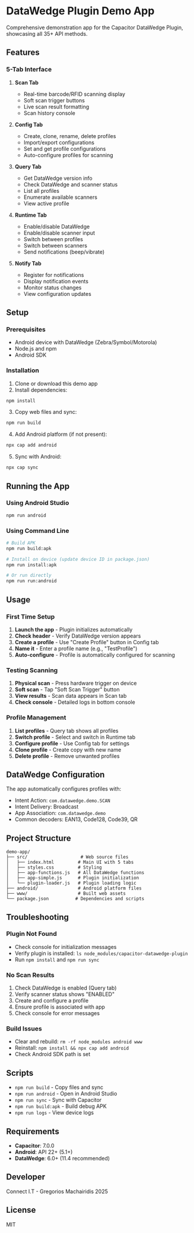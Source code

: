 # DataWedge Plugin Demo App

Comprehensive demonstration app for the Capacitor DataWedge Plugin, showcasing all 35+ API methods.

## Features

### 5-Tab Interface

1. **Scan Tab**
   - Real-time barcode/RFID scanning display
   - Soft scan trigger buttons
   - Live scan result formatting
   - Scan history console

2. **Config Tab**
   - Create, clone, rename, delete profiles
   - Import/export configurations
   - Set and get profile configurations
   - Auto-configure profiles for scanning

3. **Query Tab**
   - Get DataWedge version info
   - Check DataWedge and scanner status
   - List all profiles
   - Enumerate available scanners
   - View active profile

4. **Runtime Tab**
   - Enable/disable DataWedge
   - Enable/disable scanner input
   - Switch between profiles
   - Switch between scanners
   - Send notifications (beep/vibrate)

5. **Notify Tab**
   - Register for notifications
   - Display notification events
   - Monitor status changes
   - View configuration updates

## Setup

### Prerequisites
- Android device with DataWedge (Zebra/Symbol/Motorola)
- Node.js and npm
- Android SDK

### Installation

1. Clone or download this demo app
2. Install dependencies:
```bash
npm install
```

3. Copy web files and sync:
```bash
npm run build
```

4. Add Android platform (if not present):
```bash
npx cap add android
```

5. Sync with Android:
```bash
npx cap sync
```

## Running the App

### Using Android Studio
```bash
npm run android
```

### Using Command Line
```bash
# Build APK
npm run build:apk

# Install on device (update device ID in package.json)
npm run install:apk

# Or run directly
npm run run:android
```

## Usage

### First Time Setup

1. **Launch the app** - Plugin initializes automatically
2. **Check header** - Verify DataWedge version appears
3. **Create a profile** - Use "Create Profile" button in Config tab
4. **Name it** - Enter a profile name (e.g., "TestProfile")
5. **Auto-configure** - Profile is automatically configured for scanning

### Testing Scanning

1. **Physical scan** - Press hardware trigger on device
2. **Soft scan** - Tap "Soft Scan Trigger" button
3. **View results** - Scan data appears in Scan tab
4. **Check console** - Detailed logs in bottom console

### Profile Management

1. **List profiles** - Query tab shows all profiles
2. **Switch profile** - Select and switch in Runtime tab
3. **Configure profile** - Use Config tab for settings
4. **Clone profile** - Create copy with new name
5. **Delete profile** - Remove unwanted profiles

## DataWedge Configuration

The app automatically configures profiles with:
- Intent Action: `com.datawedge.demo.SCAN`
- Intent Delivery: Broadcast
- App Association: `com.datawedge.demo`
- Common decoders: EAN13, Code128, Code39, QR

## Project Structure

```
demo-app/
├── src/                    # Web source files
│   ├── index.html         # Main UI with 5 tabs
│   ├── styles.css         # Styling
│   ├── app-functions.js   # All DataWedge functions
│   ├── app-simple.js      # Plugin initialization
│   └── plugin-loader.js   # Plugin loading logic
├── android/               # Android platform files
├── www/                   # Built web assets
└── package.json          # Dependencies and scripts
```

## Troubleshooting

### Plugin Not Found
- Check console for initialization messages
- Verify plugin is installed: `ls node_modules/capacitor-datawedge-plugin`
- Run `npm install` and `npm run sync`

### No Scan Results
1. Check DataWedge is enabled (Query tab)
2. Verify scanner status shows "ENABLED"
3. Create and configure a profile
4. Ensure profile is associated with app
5. Check console for error messages

### Build Issues
- Clear and rebuild: `rm -rf node_modules android www`
- Reinstall: `npm install && npx cap add android`
- Check Android SDK path is set

## Scripts

- `npm run build` - Copy files and sync
- `npm run android` - Open in Android Studio
- `npm run sync` - Sync with Capacitor
- `npm run build:apk` - Build debug APK
- `npm run logs` - View device logs

## Requirements

- **Capacitor**: 7.0.0
- **Android**: API 22+ (5.1+)
- **DataWedge**: 6.0+ (11.4 recommended)

## Developer

Connect I.T - Gregorios Machairidis 2025

## License

MIT